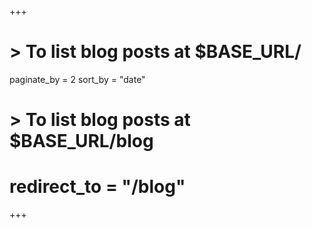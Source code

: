 +++
# > To list blog posts at $BASE_URL/
paginate_by = 2
sort_by = "date"

# > To list blog posts at $BASE_URL/blog
# redirect_to = "/blog"
+++
